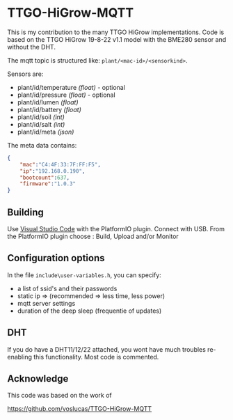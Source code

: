 # TTGO-HiGrow-MQTT

This is my contribution to the many TTGO HiGrow implementations. 
Code is based on the TTGO HiGrow 19-8-22 v1.1 model with the BME280 sensor and without the DHT.

The mqtt topic is structured like: `plant/<mac-id>/<sensorkind>`. 

Sensors are:
- plant/id/temperature      *(float)* - optional  
- plant/id/pressure         *(float)* - optional
- plant/id/lumen            *(float)*
- plant/id/battery          *(float)*
- plant/id/soil             *(int)*
- plant/id/salt             *(int)*
- plant/id/meta             *(json)*

The meta data contains:
``` json    
{  
    "mac":"C4:4F:33:7F:FF:F5",  
    "ip":"192.168.0.190",       
    "bootcount":637,            
    "firmware":"1.0.3"          
}
```

## Building 

Use [Visual Studio Code](code.visualstudio.com) with the PlatformIO plugin. 
Connect with USB. 
From the PlatformIO plugin choose : Build, Upload and/or Monitor

## Configuration options

In the file `include\user-variables.h`, you can specify:

- a list of ssid's and their passwords
- static ip => (recommended => less time, less power)
- mqtt server settings
- duration of the deep sleep (frequentie of updates)

## DHT

If you do have a DHT11/12/22 attached, you wont have much troubles re-enabling this functionality.
Most code is commented. 

## Acknowledge

This code was based on the work of 

https://github.com/voslucas/TTGO-HiGrow-MQTT


